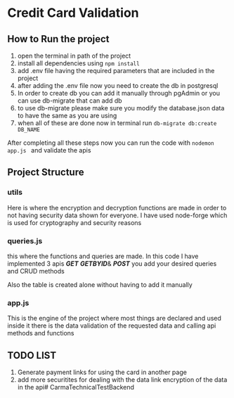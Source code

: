 # Credit Card Validation

## How to Run the project

1. open the terminal in path of the project
2. install all dependencies using ```npm install```
3. add .env file having the required parameters that are included in the project
4. after adding the .env file now you need to create the db in postgresql
5. In order to create db you can add it manually through pgAdmin or you can use db-migrate that can add db
6. to use db-migrate please make sure you modify the database.json data to have the same as you are using
7. when all of these are done now in terminal run ``` db-migrate db:create DB_NAME ```

After completing all these steps now you can run the code with ```nodemon app.js ``` and validate the apis


## Project Structure

### utils

Here is where the encryption and decryption functions are made in order to not having security data shown for everyone.
I have used node-forge which is used for cryptography and security reasons

### queries.js

this where the functions and queries are made.
In this code I have implemented 3 apis ***GET*** ***GETBYID***& ***POST*** you add your desired queries and CRUD methods

Also the table is created alone without having to add it manually 

### app.js

This is the engine of the project where most things are declared and used 
inside it there is the data validation of the requested data and calling api methods and functions

## TODO LIST
 1. Generate payment links for using the card in another page
 2. add more securitites for dealing with the data link encryption of the data in the api# CarmaTechnicalTestBackend

